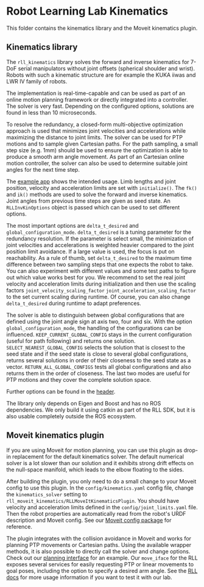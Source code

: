 # Robot Learning Lab Kinematics

This folder contains the kinematics library and the Moveit kinematics plugin.

## Kinematics library

The `rll_kinematics` library solves the forward and inverse kinematics for 7-DoF serial manipulators without joint offsets (spherical shoulder and wrist). Robots with such a kinematic structure are for example the KUKA iiwas and LWR IV family of robots.

The implementation is real-time-capable and can be used as part of an online motion planning framework or directly integrated into a controller. The solver is very fast. Depending on the configured options, solutions are found in less than 10 microseconds.

To resolve the redundancy, a closed-form multi-objective optimization approach is used that minimizes joint velocities and accelerations while maximizing the distance to joint limits. The solver can be used for PTP motions and to sample given Cartesian paths. For the path sampling, a small step size (e.g. 1mm) should be used to ensure the optimization is able to produce a smooth arm angle movement. As part of an Cartesian online motion controller, the solver can also be used to determine suitable joint angles for the next time step.

The [example app](rll_kinematics/src/example_usage.cpp) shows the intended usage. Limb lengths and joint position, velocity and acceleration limits are set with `initialize()`. The `fk()` and `ik()` methods are used to solve the forward and inverse kinematics. Joint angles from previous time steps are given as seed state. An `RLLInvKinOptions` object is passed which can be used to set different options.

The most important options are `delta_t_desired` and `global_configuration_mode`. `delta_t_desired` is a tuning parameter for the redundancy resolution. If the parameter is select small, the minimization of joint velocities and accelerations is weighted heavier compared to the joint position limit avoidance. If a large value is used, the focus is put on reachability. As a rule of thumb, set `delta_t_desired` to the maximum time difference between two sampling steps that one expects the robot to take. You can also experiment with different values and some test paths to figure out which value works best for you. We recommend to set the real joint velocity and acceleration limits during initialization and then use the scaling factors `joint_velocity_scaling_factor` `joint_acceleration_scaling_factor` to the set current scaling during runtime. Of course, you can also change `delta_t_desired` during runtime to adapt preferences.

The solver is able to distinguish between global configurations that are defined using the joint angle sign at axis two, four and six. With the option `global_configuration_mode`, the handling of the configurations can be influenced. `KEEP_CURRENT_GLOBAL_CONFIG` stays in the current configuration (useful for path following) and returns one solution. `SELECT_NEAREST_GLOBAL_CONFIG` selects the solution that is closest to the seed state and if the seed state is close to several global configurations, returns several solutions in order of their closeness to the seed state as a vector. `RETURN_ALL_GLOBAL_CONFIGS` tests all global configurations and also returns them in the order of closeness. The last two modes are useful for PTP motions and they cover the complete solution space.

Further options can be found in the [header](rll_kinematics/include/rll_kinematics/redundancy_resolution.h).

The library only depends on Eigen and Boost and has no ROS dependencies. We only build it using catkin as part of the RLL SDK, but it is also usable completely outside the ROS ecosystem.


## Moveit kinematics plugin

If you are using Moveit for motion planning, you can use this plugin as drop-in replacement for the default kinematics solver. The default numerical solver is a lot slower than our solution and it exhibits strong drift effects on the null-space manifold, which leads to the elbow floating to the sides.

After building the plugin, you only need to do a small change to your Moveit config to use this plugin. In the `config/kinematics.yaml` config file, change the `kinematics_solver` setting to `rll_moveit_kinematics/RLLMoveItKinematicsPlugin`. You should have velocity and acceleration limits defined in the `config/joint_limits.yaml` file. Then the robot properties are automatically read from the robot's URDF description and Moveit config.
See our [Moveit config package](../rll_moveit_config/) for reference. 

The plugin integrates with the collision avoidance in Moveit and works for planning PTP movements or Cartesian paths. Using the available wrapper methods, it is also possible to directly call the solver and change options. Check out our [planning interface](../rll_move/src/move_iface_planning.cpp) for an example. Our `move_iface` for the RLL exposes several services for easily requesting PTP or linear movements to goal poses, including the option to specify a desired arm angle. See the [RLL docs](https://rll-doc.ipr.kit.edu/) for more usage information if you want to test it with our lab.
